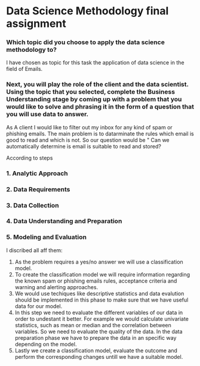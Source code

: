 # Data Science Methodology final assignment

### Which topic did you choose to apply the data science methodology to?

I have chosen as topic for this task the application of data science in the field of Emails.


### Next, you will play the role of the client and the data scientist. Using the topic that you selected, complete the Business Understanding stage by coming up with a problem that you would like to solve and phrasing it in the form of a question that you will use data to answer.

As A client I would like to filter out my inbox for any kind of spam or phishing emails. The main problem is to datarminate the rules which email is good to read and which is not. So our question would be " Can we automatically determine is email is suitable to read and stored?

According to steps 

### 1. Analytic Approach
### 2. Data Requirements
### 3. Data Collection
### 4. Data Understanding and Preparation
### 5. Modeling and Evaluation

I discribed all aff them:

1. As the problem requires a yes/no answer we will use a classification model.
2. To create the classification model we will require information regarding the known spam or phishing emails rules, acceptance criteria and warning and alerting approaches.
3. We would use techiques like descriptive statistics and data evalution should be implemented in this phase to make sure that we have useful data for our model.
4. In this step we need to evaluate the different variables of our data in order to undestant it better. For example we would calculate univariate statistics, such as mean or median and the correlation between variables. So we need to evaluate the quality of the data. In the data preparation phase we have to prepare the data in an specific way depending on the model.
5. Lastly we create a classification model, evaluate the outcome and perform the corresponding changes untill we have a suitable model.
